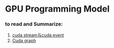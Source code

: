 # GPU Programming Model

### to read and Summarize:

1. [cuda stream与cuda event](https://zhuanlan.zhihu.com/p/699754357)
2. [Cuda graph](https://www.zhihu.com/question/437131193/answer/3512311671)